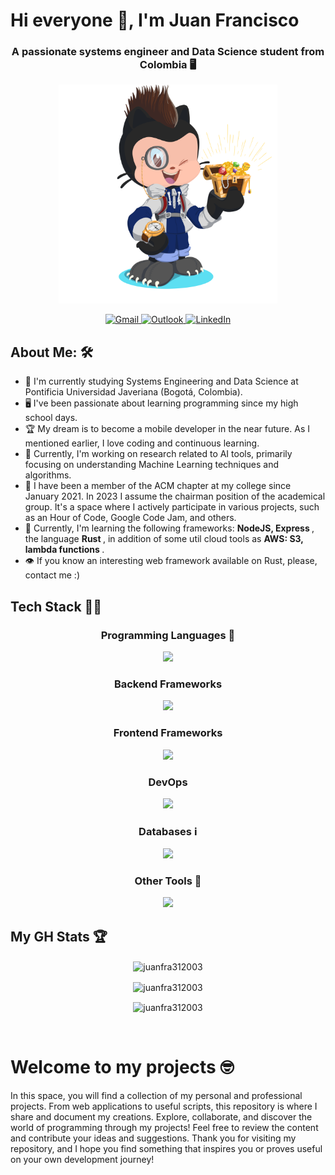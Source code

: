 <h1>Hi everyone 🤙, I'm Juan Francisco </h1>
<h3 align = "center">A passionate systems engineer and Data Science student from Colombia 🖥️ </h3>

<p align = "center">
  <img src="sources/octocat-jfre.png" height=350">
</p>

<div align = "center">
  <a href="mailto:juanframireze@gmail.com">
      <img src="https://img.shields.io/badge/Gmail-EA4335?style=for-the-badge&logo=gmail&logoColor=white" alt="Gmail">
  </a>
  <a href="mailto:juanframireze@javeriana.edu.co">
      <img src="https://img.shields.io/badge/Outlook-0078D4?style=for-the-badge&logo=microsoft-outlook&logoColor=white" alt="Outlook">
  </a>
  <a href="https://www.linkedin.com/in/juan-francisco-ramirez-escobar-575636212">
      <img src="https://img.shields.io/badge/LinkedIn-0A66C2?style=for-the-badge&logo=linkedin&logoColor=white" alt="LinkedIn">
  </a>
</div>

## About Me: 🛠️
<ul>
  <li>📘 I'm currently studying Systems Engineering and Data Science at Pontificia Universidad Javeriana (Bogotá, Colombia).</li>
  <li>🖥 I've been passionate about learning programming since my high school days.</li>
  <li>🏆 My dream is to become a mobile developer in the near future. As I mentioned earlier, I love coding and continuous learning.</li>
  <li>🤖 Currently, I'm working on research related to AI tools, primarily focusing on understanding Machine Learning techniques and algorithms.</li>
  <li>🥇 I have been a member of the ACM chapter at my college since January 2021. In 2023 I assume the chairman position of the academical group. It's a space where I actively participate in various projects, such as an Hour of Code, Google Code Jam, and others.</li>
  <li>🧠 Currently, I'm learning the following frameworks: <b> NodeJS, Express </b>, the language <b> Rust </b>, in addition of some util cloud tools as <b> AWS: S3, lambda functions </b>. </li>
  <li>👁️ If you know an interesting web framework available on Rust, please, contact me :) </li>
</ul>

  
 <h2>Tech Stack 🧑‍💻 </h2>

  <h3 align = "center"> Programming Languages 📢 </h3>
  <p align = "center">
    <a href="https://skillicons.dev">
      <img src="https://skillicons.dev/icons?i=python,java,kotlin,c,cpp,dart,html,css,js,r,rust&perline=15" />
    </a>
  </p>

  <h3 align = "center"> Backend Frameworks  </h3>
  <p align = "center">
    <a href="https://skillicons.dev">
      <img src="https://skillicons.dev/icons?i=spring,nodejs,express&perline=15" />
    </a>
  </p>


  <h3 align = "center"> Frontend Frameworks  </h3>
  <p align = "center">
    <a href="https://skillicons.dev">
      <img src="https://skillicons.dev/icons?i=angular" />
    </a>
  </p>

  <h3 align = "center"> DevOps </h3>
  <p align = "center">
    <a href="https://skillicons.dev">
      <img src="https://skillicons.dev/icons?i=docker" />
    </a>
  </p>

  <h3 align = "center"> Databases ℹ️ </h3>
  <p align = "center">
    <a href="https://skillicons.dev">
      <img src="https://skillicons.dev/icons?i=mongo,mysql,postgres" />
    </a>
  </p>
  
  
  <h3 align = "center"> Other Tools 🧰 </h3>
  <p align = "center">
    <a href="https://skillicons.dev">
      <img src="https://skillicons.dev/icons?i=scikitlearn,firebase,androidstudio,flutter,figma&perline=15" />
    </a>
  </p>

<h2> My GH Stats 🏆 </h2>
<p align = "center"><img align="center" src="https://github-readme-stats.vercel.app/api/top-langs?username=juanfra312003&show_icons=true&theme=react&locale=en&layout=donut" alt="juanfra312003" hight = 300px/></p>
<p align = "center"><img align="center" src="https://github-readme-stats.vercel.app/api?username=juanfra312003&show_icons=true&theme=react&locale=en" alt="juanfra312003" /></p>
<p align = "center"><img align="center" src="https://github-readme-streak-stats.herokuapp.com/?user=juanfra312003&theme=react&locale=en" alt="juanfra312003" /></p>


<br>

<h1> Welcome to my projects 🤓</h1>
<p> In this space, you will find a collection of my personal and professional projects. From web applications to useful scripts, this repository is where I share and document my creations. Explore, collaborate, and discover the world of programming through my projects! Feel free to review the content and contribute your ideas and suggestions. Thank you for visiting my repository, and I hope you find something that inspires you or proves useful on your own development journey!
</p>
